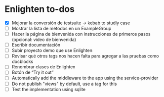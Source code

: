 
# Enlighten to-dos

-[x] Mejorar la conversión de testsuite -> kebab to studly case
-[ ] Mostrar la lista de métodos en un ExampleGroup
-[ ] Hacer la página de bienvenida con instrucciones de primeros pasos (opcional: video de bienvenida)
-[ ] Escribir documentación
-[ ] Subir proyecto demo que use Enlighten
-[ ] Revisar qué otros tags nos hacen falta para agregar a las pruebas como docblocks
-[ ] Renombrar clases de Enlighten
-[ ] Botón de “Try it out”
-[ ] Automatically add the middleware to the app using the service-provider
-[ ] Do not publish "views" by default, use a tag for this
-[ ] Test the implementation using sqlite
